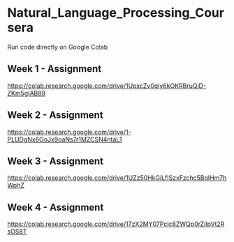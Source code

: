 # Natural_Language_Processing_Coursera

Run code directly on Google Colab

## Week 1 - Assignment

https://colab.research.google.com/drive/1UpxcZv0qiy6kOKRBruQiD-ZKm5gIAB89

## Week 2 - Assignment

https://colab.research.google.com/drive/1-PLUDgNx6OoJx9oaNs7r1MZCSN4ntaL1

## Week 3 - Assignment

https://colab.research.google.com/drive/1UZz50HkGiLfISzxFzchc5BqlHm7hWphZ

## Week 4 - Assignment

https://colab.research.google.com/drive/17zX2MY07Pclc8ZWQp0rZiIpVt2RsOS8T
